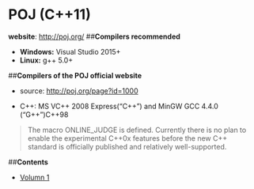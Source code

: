 # **POJ (C++11)**
**website**: http://poj.org/
##**Compilers recommended**
* **Windows:** Visual Studio 2015+
* **Linux:** g++ 5.0+

##**Compilers of the POJ official website** 
* source: http://poj.org/page?id=1000

* C++:	MS VC++ 2008 Express(“C++”) and MinGW GCC 4.4.0 (“G++”)C++98	

> The macro ONLINE_JUDGE is defined.
Currently there is no plan to enable the experimental C++0x features before the new C++ standard is officially published and relatively well-supported.


##**Contents**
*  [Volumn 1](https://github.com/yzcyx/POJ/tree/master/Vol1)
